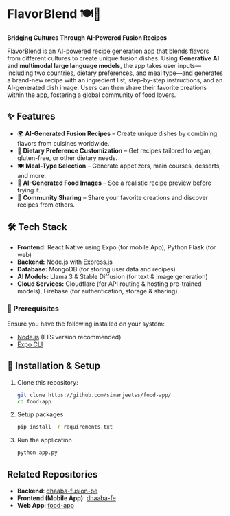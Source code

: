 # FlavorBlend 🍽️🤖  

**Bridging Cultures Through AI-Powered Fusion Recipes**  

FlavorBlend is an AI-powered recipe generation app that blends flavors from different cultures to create unique fusion dishes. Using **Generative AI** and **multimodal large language models**, the app takes user inputs—including two countries, dietary preferences, and meal type—and generates a brand-new recipe with an ingredient list, step-by-step instructions, and an AI-generated dish image. Users can then share their favorite creations within the app, fostering a global community of food lovers.  

## ✨ Features  

- 🌍 **AI-Generated Fusion Recipes** – Create unique dishes by combining flavors from cuisines worldwide.  
- 🥗 **Dietary Preference Customization** – Get recipes tailored to vegan, gluten-free, or other dietary needs.  
- 🍽️ **Meal-Type Selection** – Generate appetizers, main courses, desserts, and more.  
- 🎨 **AI-Generated Food Images** – See a realistic recipe preview before trying it.  
- 🔗 **Community Sharing** – Share your favorite creations and discover recipes from others.  

## 🛠️ Tech Stack  

- **Frontend:** React Native using Expo (for mobile App), Python Flask (for web)  
- **Backend:** Node.js with Express.js  
- **Database:** MongoDB (for storing user data and recipes)  
- **AI Models:** Llama 3 & Stable Diffusion (for text & image generation)  
- **Cloud Services:** Cloudflare (for API routing & hosting pre-trained models), Firebase (for authentication, storage & sharing)  

### **📌 Prerequisites**
Ensure you have the following installed on your system:
- [Node.js](https://nodejs.org/) (LTS version recommended)
- [Expo CLI](https://docs.expo.dev/get-started/installation/)

## 🚀 Installation & Setup  

1. Clone this repository:  
   ```sh
   git clone https://github.com/simarjeetss/food-app/
   cd food-app

2. Setup packages
   ```sh
   pip install -r requirements.txt

3. Run the application
   ```sh
   python app.py

## Related Repositories

- **Backend**: [dhaaba-fusion-be](https://github.com/AashikSharif/dhaaba-fusion-be/)
- **Frontend (Mobile App)**: [dhaaba-fe](https://github.com/peersahab/dhaaba-fe/)
- **Web App**: [food-app](https://github.com/simarjeetss/food-app)
